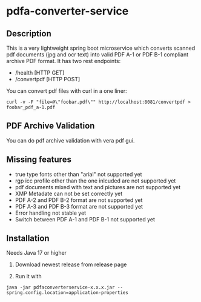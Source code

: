 # pdfa-converter-service

## Description
This is a very lightweight spring boot microservice which converts scanned pdf documents (jpg and ocr text) into valid PDF A-1 or PDF B-1 compliant archive PDF format.
It has two rest endpoints:

* /health [HTTP GET]
* /convertpdf [HTTP POST]

You can convert pdf files with curl in a one liner: 
```
curl -v -F "file=@\"foobar.pdf\"" http://localhost:8081/convertpdf > foobar_pdf_a-1.pdf
```

## PDF Archive Validation
You can do pdf archive validation with vera pdf gui.

## Missing features

* true type fonts other than "arial" not supported yet
* rgp icc profile other than the one inlcuded are not supported yet
* pdf documents mixed with text and pictures are not supported yet
* XMP Metadate can not be set correctly yet
* PDF A-2 and PDF B-2 format are not supported yet
* PDF A-3 and PDF B-3 format are not supported yet
* Error handling not stable yet
* Switch between PDF A-1 and PDF B-1 not supported yet

## Installation

Needs Java 17 or higher

1) Download newest release from release page

2) Run it with 
```
java -jar pdfaconverterservice-x.x.x.jar --spring.config.location=application-properties
```
